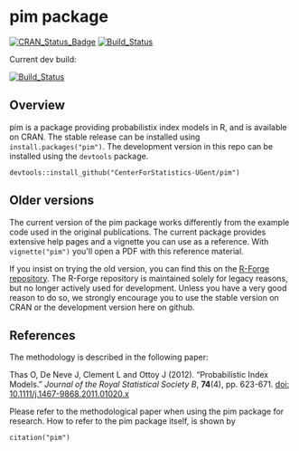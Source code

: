 pim package
================

<!-- README.md is generated from README.Rmd. Please edit that file -->
[![CRAN\_Status\_Badge](http://www.r-pkg.org/badges/version/pim)](http://cran.r-project.org/package=pim) [![Build\_Status](https://travis-ci.org/CenterForStatistics-UGent/pim.svg?branch=master)](https://travis-ci.org/CenterForStatistics-UGent/pim)

Current dev build:

[![Build\_Status](https://travis-ci.org/CenterForStatistics-UGent/pim.svg?branch=dev2.1)](https://travis-ci.org/CenterForStatistics-UGent/pim)

Overview
--------

pim is a package providing probabilistix index models in R, and is available on CRAN. The stable release can be installed using `install.packages("pim")`. The development version in this repo can be installed using the `devtools` package.

    devtools::install_github("CenterForStatistics-UGent/pim")

Older versions
--------------

The current version of the pim package works differently from the example code used in the original publications. The current package provides extensive help pages and a vignette you can use as a reference. With `vignette("pim")` you'll open a PDF with this reference material.

If you insist on trying the old version, you can find this on the [R-Forge repository](https://r-forge.r-project.org/R/?group_id=1120). The R-Forge repository is maintained solely for legacy reasons, but no longer actively used for development. Unless you have a very good reason to do so, we strongly encourage you to use the stable version on CRAN or the development version here on github.

References
----------

The methodology is described in the following paper:

Thas O, De Neve J, Clement L and Ottoy J (2012). “Probabilistic Index Models.” *Journal of the Royal Statistical Society B*, **74**(4), pp. 623-671. [doi: 10.1111/j.1467-9868.2011.01020.x](http://dx.doi.org/10.1111/j.1467-9868.2011.01020.x)

Please refer to the methodological paper when using the pim package for research. How to refer to the pim package itself, is shown by

    citation("pim")
